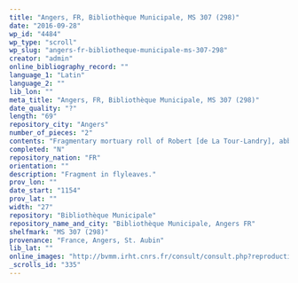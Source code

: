 ```yaml
---
title: "Angers, FR, Bibliothèque Municipale, MS 307 (298)"
date: "2016-09-28"
wp_id: "4484"
wp_type: "scroll"
wp_slug: "angers-fr-bibliotheque-municipale-ms-307-298"
creator: "admin"
online_bibliography_record: ""
language_1: "Latin"
language_2: ""
lib_lon: ""
meta_title: "Angers, FR, Bibliothèque Municipale, MS 307 (298)"
date_quality: "?"
length: "69"
repository_city: "Angers"
number_of_pieces: "2"
contents: "Fragmentary mortuary roll of Robert [de La Tour-Landry], abbot of St. Aubin d' Angers (d. April 27, 1154)"
completed: "N"
repository_nation: "FR"
orientation: ""
description: "Fragment in flyleaves."
prov_lon: ""
date_start: "1154"
prov_lat: ""
width: "27"
repository: "Bibliothèque Municipale"
repository_name_and_city: "Bibliothèque Municipale, Angers FR"
shelfmark: "MS 307 (298)"
provenance: "France, Angers, St. Aubin"
lib_lat: ""
online_images: "http://bvmm.irht.cnrs.fr/consult/consult.php?reproductionId=9247"
_scrolls_id: "335"
---
```




